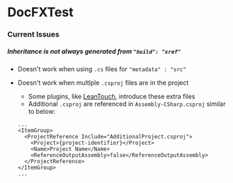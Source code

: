 # DocFXTest

### Current Issues

##### Inheritance is not always generated from `"build": "xref"`
- Doesn't work when using `.cs` files for `"metadata" : "src"`

- Doesn't work when multlple `.csproj` files are in the project
  - Some plugins, like [LeanTouch](https://assetstore.unity.com/packages/tools/input-management/lean-touch-30111), introduce these extra files
  - Additional `.csproj` are referenced in `Assembly-CSharp.csproj` similar to below:
  ```
  ...
  <ItemGroup>
    <ProjectReference Include="AdditionalProject.csproj">
      <Project>{project-identifier}</Project>
      <Name>Project Name</Name>
      <ReferenceOutputAssembly>false</ReferenceOutputAssembly>
    </ProjectReference>
  </ItemGroup>
  ...
  ```
  
